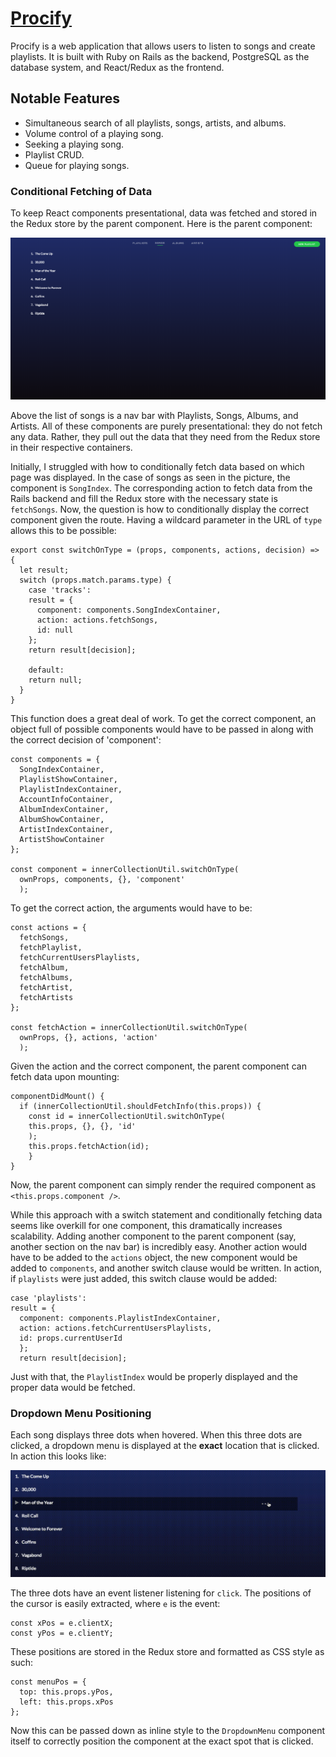 # [Procify](http://procify.herokuapp.com)

Procify is a web application that allows users to listen to songs and create playlists. It is built with Ruby on Rails as the backend, PostgreSQL as the database system, and React/Redux as the frontend.

## Notable Features

* Simultaneous search of all playlists, songs, artists, and albums.
* Volume control of a playing song.
* Seeking a playing song.
* Playlist CRUD.
* Queue for playing songs.

### Conditional Fetching of Data

To keep React components presentational, data was fetched and stored in the Redux store by the parent component. Here is the parent component:

![InnerCollection component](app/assets/images/inner_collection.png)

Above the list of songs is a nav bar with Playlists, Songs, Albums, and Artists. All of these components are purely presentational: they do not fetch any data. Rather, they pull out the data that they need from the Redux store in their respective containers.

Initially, I struggled with how to conditionally fetch data based on which page was displayed. In the case of songs as seen in the picture, the component is `SongIndex`. The corresponding action to fetch data from the Rails backend and fill the Redux store with the necessary state is `fetchSongs`. Now, the question is how to conditionally display the correct component given the route. Having a wildcard parameter in the URL of `type` allows this to be possible:

```
export const switchOnType = (props, components, actions, decision) => {
  let result;
  switch (props.match.params.type) {
    case 'tracks':
    result = {
      component: components.SongIndexContainer,
      action: actions.fetchSongs,
      id: null
    };
    return result[decision];

    default:
    return null;
  }
}
```

This function does a great deal of work. To get the correct component, an object full of possible components would have to be passed in along with the correct decision of 'component':

```
const components = {
  SongIndexContainer,
  PlaylistShowContainer,
  PlaylistIndexContainer,
  AccountInfoContainer,
  AlbumIndexContainer,
  AlbumShowContainer,
  ArtistIndexContainer,
  ArtistShowContainer
};

const component = innerCollectionUtil.switchOnType(
  ownProps, components, {}, 'component'
  );
```

To get the correct action, the arguments would have to be:

```
const actions = {
  fetchSongs,
  fetchPlaylist,
  fetchCurrentUsersPlaylists,
  fetchAlbum,
  fetchAlbums,
  fetchArtist,
  fetchArtists
};

const fetchAction = innerCollectionUtil.switchOnType(
  ownProps, {}, actions, 'action'
  );
```

Given the action and the correct component, the parent component can fetch data upon mounting:

```
componentDidMount() {
  if (innerCollectionUtil.shouldFetchInfo(this.props)) {
    const id = innerCollectionUtil.switchOnType(
    this.props, {}, {}, 'id'
    );
    this.props.fetchAction(id);
    }
}
```

Now, the parent component can simply render the required component as `<this.props.component />`.

While this approach with a switch statement and conditionally fetching data seems like overkill for one component, this dramatically increases scalability. Adding another component to the parent component (say, another section on the nav bar) is incredibly easy. Another action would have to be added to the `actions` object, the new component would be added to `components`, and another switch clause would be written. In action, if `playlists` were just added, this switch clause would be added:

```
case 'playlists':
result = {
  component: components.PlaylistIndexContainer,
  action: actions.fetchCurrentUsersPlaylists,
  id: props.currentUserId
  };
  return result[decision];
```

Just with that, the `PlaylistIndex` would be properly displayed and the proper data would be fetched.

### Dropdown Menu Positioning

Each song displays three dots when hovered. When this three dots are clicked, a dropdown menu is displayed at the **exact** location that is clicked. In action this looks like:

![Dropdown Menu gif example](./app/assets/images/dropdown_menu_positioning_demo.gif)

The three dots have an event listener listening for `click`. The positions of the cursor is easily extracted, where `e` is the event:

```
const xPos = e.clientX;
const yPos = e.clientY;
```

These positions are stored in the Redux store and formatted as CSS style as such:

```
const menuPos = {
  top: this.props.yPos,
  left: this.props.xPos
};
```

Now this can be passed down as inline style to the `DropdownMenu` component itself to correctly position the component at the exact spot that is clicked.
